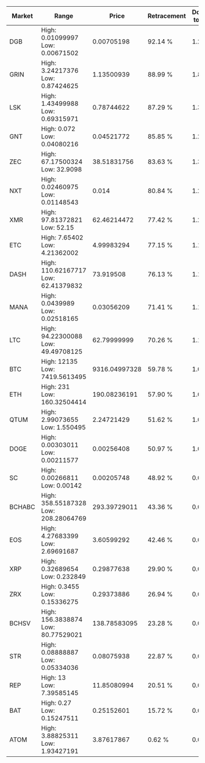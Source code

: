 | Market | Range | Price| Retracement | Doubles to 50% |
| --- | --- | --- | --- | --- |
| DGB | High: 0.01099997<br />Low: 0.00671502 | 0.00705198 | 92.14 % | 1.26 |
| GRIN | High: 3.24217376<br />Low: 0.87424625 | 1.13500939 | 88.99 % | 1.81 |
| LSK | High: 1.43499988<br />Low: 0.69315971 | 0.78744622 | 87.29 % | 1.35 |
| GNT | High: 0.072<br />Low: 0.04080216 | 0.04521772 | 85.85 % | 1.25 |
| ZEC | High: 67.17500324<br />Low: 32.9098 | 38.51831756 | 83.63 % | 1.30 |
| NXT | High: 0.02460975<br />Low: 0.01148543 | 0.014 | 80.84 % | 1.29 |
| XMR | High: 97.81372821<br />Low: 52.15 | 62.46214472 | 77.42 % | 1.20 |
| ETC | High: 7.65402<br />Low: 4.21362002 | 4.99983294 | 77.15 % | 1.19 |
| DASH | High: 110.62167717<br />Low: 62.41379832 | 73.919508 | 76.13 % | 1.17 |
| MANA | High: 0.0439989<br />Low: 0.02518165 | 0.03056209 | 71.41 % | 1.13 |
| LTC | High: 94.22300088<br />Low: 49.49708125 | 62.79999999 | 70.26 % | 1.14 |
| BTC | High: 12135<br />Low: 7419.5613495 | 9316.04997328 | 59.78 % | 1.05 |
| ETH | High: 231<br />Low: 160.32504414 | 190.08236191 | 57.90 % | 1.03 |
| QTUM | High: 2.99073655<br />Low: 1.550495 | 2.24721429 | 51.62 % | 1.01 |
| DOGE | High: 0.00303011<br />Low: 0.00211577 | 0.00256408 | 50.97 % | 1.00 |
| SC | High: 0.00266811<br />Low: 0.00142 | 0.00205748 | 48.92 % | 0.00 |
| BCHABC | High: 358.55187328<br />Low: 208.28064769 | 293.39729011 | 43.36 % | 0.00 |
| EOS | High: 4.27683399<br />Low: 2.69691687 | 3.60599292 | 42.46 % | 0.00 |
| XRP | High: 0.32689654<br />Low: 0.232849 | 0.29877638 | 29.90 % | 0.00 |
| ZRX | High: 0.3455<br />Low: 0.15336275 | 0.29373886 | 26.94 % | 0.00 |
| BCHSV | High: 156.3838874<br />Low: 80.77529021 | 138.78583095 | 23.28 % | 0.00 |
| STR | High: 0.08888887<br />Low: 0.05334036 | 0.08075938 | 22.87 % | 0.00 |
| REP | High: 13<br />Low: 7.39585145 | 11.85080994 | 20.51 % | 0.00 |
| BAT | High: 0.27<br />Low: 0.15247511 | 0.25152601 | 15.72 % | 0.00 |
| ATOM | High: 3.88825311<br />Low: 1.93427191 | 3.87617867 | 0.62 % | 0.00 |

